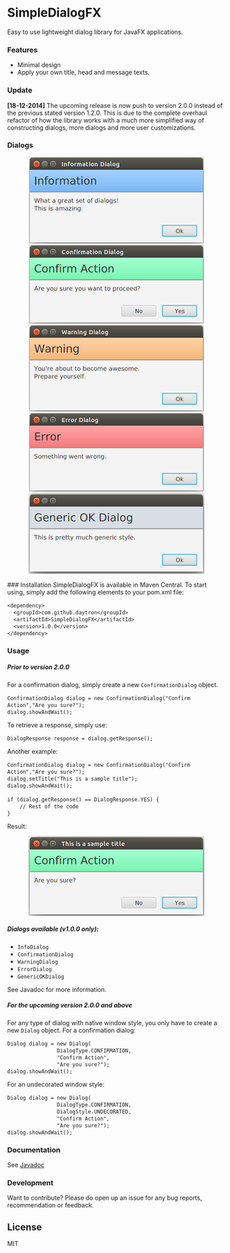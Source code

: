 # SimpleDialogFX   

Easy to use lightweight dialog library for JavaFX applications.

### Features
  - Minimal design 
  - Apply your own title, head and message texts.

### Update
**[18-12-2014]** The upcoming release is now push to version 2.0.0 instead of the previous stated version 1.2.0. This is due to the complete overhaul refactor of how the library works with a much more simplified way of constructing dialogs, more dialogs and more user customizations.

### Dialogs
<p align="center">
<img src ="https://raw.githubusercontent.com/Daytron/SimpleDialogFX/master/Screenshots/InfoDialog.png?token=AGk1WtIl0yQai-c3MiXwwyPwtbakmtY4ks5UmUB6wA%3D%3D" alt="Information Dialog" />
<img src ="https://raw.githubusercontent.com/Daytron/SimpleDialogFX/master/Screenshots/ConfirmDialog.png?token=AGk1Wszv2Ed0NeExs00rvs0RxzWKNHquks5UmUChwA%3D%3D" alt="Confirmation Dialog" />
<img src ="https://raw.githubusercontent.com/Daytron/SimpleDialogFX/master/Screenshots/WarningDialog.png?token=AGk1WkOat2dl0G-gUxoeE8ockiVejWY-ks5UmUC6wA%3D%3D" alt="Warning Dialog" />
<img src ="https://raw.githubusercontent.com/Daytron/SimpleDialogFX/master/Screenshots/ErrorDialog.png?token=AGk1Why_GDl4ELib3F_X8rq1NS2chp1kks5UmUDQwA%3D%3D" alt="Error Dialog" />
<img src ="https://raw.githubusercontent.com/Daytron/SimpleDialogFX/master/Screenshots/GenericOKDialog.png?token=AGk1Whpo9J-RTuqldAtwGAGa-qAG1jXxks5UmUHzwA%3D%3D" alt="Generic OK Dialog" />
</p>
### Installation
SimpleDialogFX is available in Maven Central. To start using, simply add the following elements to your pom.xml file:

```
<dependency>
  <groupId>com.github.daytron</groupId>
  <artifactId>SimpleDialogFX</artifactId>
  <version>1.0.0</version>
</dependency>
```

### Usage
##### Prior to version 2.0.0
For a confirmation dialog, simply create a new `ConfirmationDialog` object.
```
ConfirmationDialog dialog = new ConfirmationDialog("Confirm Action","Are you sure?");
dialog.showAndWait();
```

To retrieve a response, simply use:
```
DialogResponse response = dialog.getResponse();
```
Another example:
```
ConfirmationDialog dialog = new ConfirmationDialog("Confirm Action","Are you sure?");
dialog.setTitle("This is a sample title");
dialog.showAndWait();

if (dialog.getResponse() == DialogResponse.YES) {
    // Rest of the code
}
```

Result:
<p align="center">
<img src ="https://raw.githubusercontent.com/Daytron/SimpleDialogFX/master/Screenshots/Example1.png?token=AGk1WoIR64Ya--Vi2cwke9I-LhXW-_fsks5UmUF-wA%3D%3D" alt="Result Example Dialog" />
</p>

##### Dialogs available (v1.0.0 only):
- `InfoDialog`
- `ConfirmationDialog`
- `WarningDialog`
- `ErrorDialog`
- `GenericOKDialog`

See Javadoc for more information.

##### For the upcoming version 2.0.0 and above
For any type of dialog with native window style, you only have to create a new `Dialog` object. For a confirmation dialog:
```
Dialog dialog = new Dialog(
                DialogType.CONFIRMATION,
                "Confirm Action",
                "Are you sure?");
dialog.showAndWait();
```
For an undecorated window style:
```
Dialog dialog = new Dialog(
                DialogType.CONFIRMATION,
                DialogStyle.UNDECORATED,
                "Confirm Action",
                "Are you sure?");
dialog.showAndWait();
```

### Documentation
See [Javadoc]

### Development

Want to contribute? Please do open up an issue for any bug reports, recommendation or feedback. 



License
----

MIT

[Javadoc]:https://daytron.github.io/SimpleDialogFX/apidocs/

